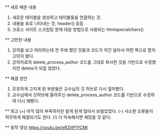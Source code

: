 ** 새로 배운 내용
1. 새로운 테이블을 생성하고 테이블들을 연결하는 것.
2. 내용을 표로 나타내는 것, header() 등등
3. 크로스 사이트 스크립팅 문제 대응 방법으로 사용되는 htmlspecialchars()

** 고민한 내용
1. 강의를 보고 따라하는데 전 주에 했던 것들과 코드가 약간 달라서 어떤 쪽으로 할지 고민이 됐다.
2. 강의자료의 delete_process_author 코드를 그대로 복사한 것을 기반으로 수정했지만 delete가 되질 않았다.

** 해결 방안
1. 모호하게 고치게 된 부분들은 교수님의 깃 허브로 다시 짚어봤다.
2. 교수님께서 깃허브에 올려주신 delete_process_author 코드를 기반으로 수정하여 다시 해봤다.

** 회고
(+) 아직 많이 부족하지만 알게 된게 많아서 보람있었다.
(-) 사소한 오류들이 허무하게 해결되기도 한다.
(!) 더 익숙해지면 재밌을 것 같다.

** 동작 영상
https://youtu.be/eRZtIP1YCMI
